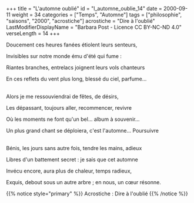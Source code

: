 +++
title = "L'automne oublié"
id = "l_automne_oublie_14"
date = 2000-09-11
weight = 34
categories = ["Temps", "Automne"]
tags = ["philosophie", "saisons", "2000", "acrostiche"]
acrostiche = "Dire à l'oublié"
LastModifierDisplayName = "Barbara Post - Licence CC BY-NC-ND 4.0"
verseLength = 14
+++

Doucement ces heures fanées étiolent leurs senteurs,

Invisibles sur notre monde ému d'été qui fume :

Riantes branches, entrelacs joignent leurs vols chanteurs

En ces reflets du vent plus long, blessé du ciel, parfume...

 \
Alors je me ressouviendrai de fêtes, de désirs,

Les dépassant, toujours aller, recommencer, revivre

Où les moments ne font qu'un bel... album à souvenir...

Un plus grand chant se déploiera, c'est l'automne... Poursuivre

 \
Bénis, les jours sans autre fois, tendre les mains, adieux

Libres d'un battement secret : je sais que cet automne

Invécu encore, aura plus de chaleur, temps radieux,

Exquis, debout sous un autre arbre ; en nous, un cœur résonne.

{{% notice style="primary" %}}
Acrostiche : Dire à l'oublié
{{% /notice %}}
